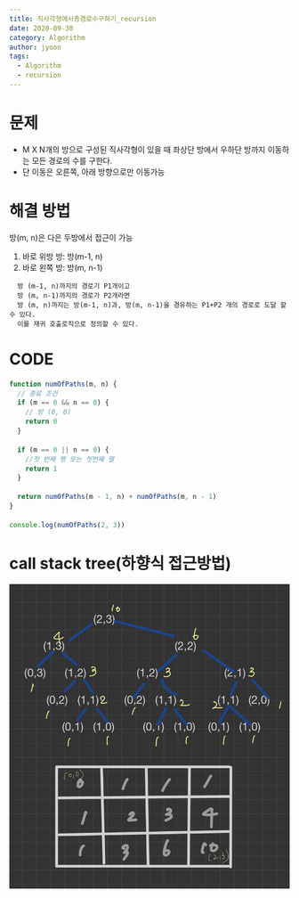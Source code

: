 ```yaml
---
title: 직사각형에서총경로수구하기_recursion
date: 2020-09-30
category: Algorithm
author: jyoon
tags:
  - Algorithm
  - recursion
---
```


# 문제

- M X N개의 방으로 구성된 직사각형이 있을 때 좌상단 방에서 우하단 방까지 이동하는 모든 경로의 수를 구한다.
- 단 이동은 오른쪽, 아래 방향으로만 이동가능

# 해결 방법

방(m, n)은 다은 두방에서 접근이 가능

1. 바로 위방 방: 방(m-1, n)
2. 바로 왼쪽 방: 방(m, n-1)

```
  방 (m-1, n)까지의 경로기 P1개이고
  방 (m, n-1)까지의 경로가 P2개라면
  방 (m, n)까지는 방(m-1, n)과, 방(m, n-1)을 경유하는 P1+P2 개의 경로로 도달 할 수 있다.
  이를 재귀 호출로직으로 정의할 수 있다.
```

# CODE

```js
function numOfPaths(m, n) {
  // 종료 조건
  if (m == 0 && n == 0) {
    // 방 (0, 0)
    return 0
  }

  if (m == 0 || n == 0) {
    //첫 번째 행 또는 첫번째 열
    return 1
  }

  return numOfPaths(m - 1, n) + numOfPaths(m, n - 1)
}

console.log(numOfPaths(2, 3))
```

# call stack tree(하향식 접근방법)

![](./img/직사각형에서총경로수구하기_recursion.jpeg)

